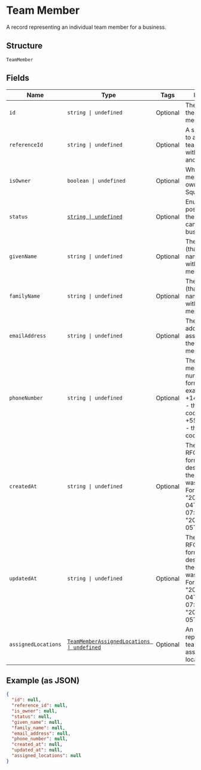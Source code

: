 
# Team Member

A record representing an individual team member for a business.

## Structure

`TeamMember`

## Fields

| Name | Type | Tags | Description |
|  --- | --- | --- | --- |
| `id` | `string \| undefined` | Optional | The unique ID for the team member. |
| `referenceId` | `string \| undefined` | Optional | A second ID used to associate the team member with an entity in another system. |
| `isOwner` | `boolean \| undefined` | Optional | Whether the team member is the owner of the Square account. |
| `status` | [`string \| undefined`](../../doc/models/team-member-status.md) | Optional | Enumerates the possible statuses the team member can have within a business. |
| `givenName` | `string \| undefined` | Optional | The given name (that is, the first name) associated with the team member. |
| `familyName` | `string \| undefined` | Optional | The family name (that is, the last name) associated with the team member. |
| `emailAddress` | `string \| undefined` | Optional | The email address associated with the team member. |
| `phoneNumber` | `string \| undefined` | Optional | The team member's phone number, in E.164 format. For example:<br>+14155552671 - the country code is 1 for US<br>+551155256325 - the country code is 55 for BR |
| `createdAt` | `string \| undefined` | Optional | The timestamp, in RFC 3339 format, describing when the team member was created.<br>For example, "2018-10-04T04:00:00-07:00" or "2019-02-05T12:00:00Z". |
| `updatedAt` | `string \| undefined` | Optional | The timestamp, in RFC 3339 format, describing when the team member was last updated.<br>For example, "2018-10-04T04:00:00-07:00" or "2019-02-05T12:00:00Z". |
| `assignedLocations` | [`TeamMemberAssignedLocations \| undefined`](../../doc/models/team-member-assigned-locations.md) | Optional | An object that represents a team member's assignment to locations. |

## Example (as JSON)

```json
{
  "id": null,
  "reference_id": null,
  "is_owner": null,
  "status": null,
  "given_name": null,
  "family_name": null,
  "email_address": null,
  "phone_number": null,
  "created_at": null,
  "updated_at": null,
  "assigned_locations": null
}
```

